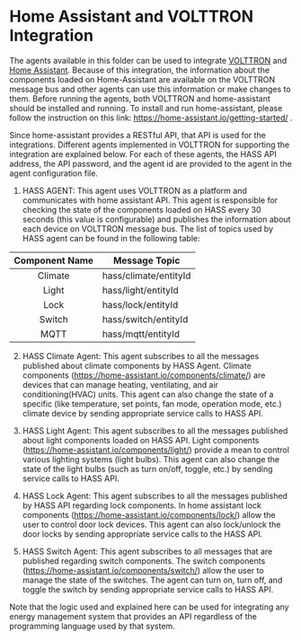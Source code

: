 # Home Assistant and VOLTTRON Integration
The agents available in this folder can be used to integrate [VOLTTRON](https://github.com/VOLTTRON/volttron) and [Home Assistant](https://home-assistant.io/). Because of this integration, the information about the components loaded on Home-Assistant are available on the VOLTTRON message bus and other agents can use this information or make changes to them.
Before running the agents, both VOLTTRON and home-assistant should be installed and running. To install and run home-assistant, please follow the instruction on this link: https://home-assistant.io/getting-started/ .

Since home-assistant provides a RESTful API, that API is used for the integrations. Different agents implemented in VOLTTRON for supporting the integration are explained below. For each of these agents, the HASS API address, the API password, and the agent id are provided to the agent in the agent configuration file.
1.	HASS AGENT: This agent uses VOLTTRON as a platform and communicates with home assistant API. This agent is responsible for checking the state of the components loaded on HASS every 30 seconds (this value is configurable) and publishes the information about each device on VOLTTRON message bus. The list of topics used by HASS agent can be found in the following table:     


| Component Name | Message Topic |
|:---:|---|
| Climate | hass/climate/entityId | 
| Light | hass/light/entityId | 
|Lock | hass/lock/entityId | 
| Switch | hass/switch/entityId | 
| MQTT | hass/mqtt/entityId | 


2.	HASS Climate Agent: This agent subscribes to all the messages published about climate components by HASS Agent. Climate components (https://home-assistant.io/components/climate/) are devices that can manage heating, ventilating, and air conditioning(HVAC) units. This agent can also change the state of a specific (like temperature, set points, fan mode, operation mode, etc.) climate device by sending appropriate service calls to HASS API.

3.	HASS Light Agent: This agent subscribes to all the messages published about light components loaded on HASS API. Light components (https://home-assistant.io/components/light/) provide a mean to control various lighting systems (light bulbs). This agent can also change the state of the light bulbs (such as turn on/off, toggle, etc.) by sending service calls to HASS API.

4.	HASS Lock Agent: This agent subscribes to all the messages published by HASS API regarding lock components. In home assistant lock components (https://home-assistant.io/components/lock/) allow the user to control door lock devices. This agent can also lock/unlock the door locks by sending appropriate service calls to the HASS API.

5.	HASS Switch Agent: This agent subscribes to all messages that are published regarding switch components. The switch components (https://home-assistant.io/components/switch/) allow the user to manage the state of the switches. The agent can turn on, turn off, and toggle the switch by sending appropriate service calls to HASS API. 

Note that the logic used and explained here can be used for integrating any energy management system that provides an API regardless of the programming language used by that system.



